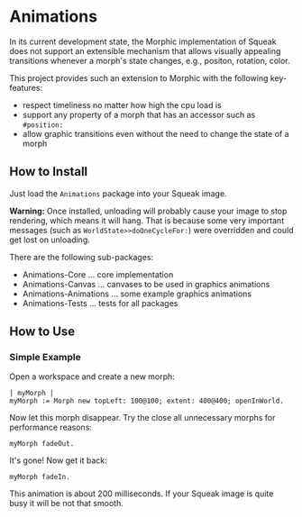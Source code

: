 # Animations

In its current development state, the Morphic implementation of Squeak does not support an extensible mechanism that allows visually appealing transitions whenever a morph's state changes, e.g., positon, rotation, color.

This project provides such an extension to Morphic with the following key-features:

* respect timeliness no matter how high the cpu load is
* support any property of a morph that has an accessor such as `#position:`
* allow graphic transitions even without the need to change the state of a morph 

## How to Install

Just load the `Animations` package into your Squeak image.

**Warning:** Once installed, unloading will probably cause your image to stop rendering, which means it will hang. That is because some very important messages (such as `WorldState>>doOneCycleFor:`) were overridden and could get lost on unloading.

There are the following sub-packages:

* Animations-Core ... core implementation
* Animations-Canvas ... canvases to be used in graphics animations
* Animations-Animations ... some example graphics animations
* Animations-Tests ... tests for all packages

## How to Use

### Simple Example

Open a workspace and create a new morph:
```Smalltalk
| myMorph |
myMorph := Morph new topLeft: 100@100; extent: 400@400; openInWorld.
```
Now let this morph disappear. Try the close all unnecessary morphs for performance reasons:
```Smalltalk
myMorph fadeOut.
```
It's gone! Now get it back:
```Smalltalk
myMorph fadeIn.
```
This animation is about 200 milliseconds. If your Squeak image is quite busy it will be not that smooth. 



